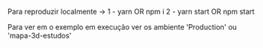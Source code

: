 Para reproduzir localmente -> 
1 - yarn OR npm i
2 - yarn start OR npm start

Para ver em o exemplo em execução ver os ambiente 'Production' ou 'mapa-3d-estudos'

